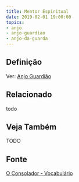 ```yaml
---
title: Mentor Espiritual
date: 2019-02-01 19:00:00
topics:
- anjo
- anjo-guardiao
- anjo-da-guarda
---
```


## Definição
Ver: [Anjo Guardião](../anjo-guardiao)

## Relacionado
todo

## Veja Também
TODO

## Fonte
[O Consolador - Vocabulário](http://www.oconsolador.com.br/linkfixo/vocabulario/principal.html)
